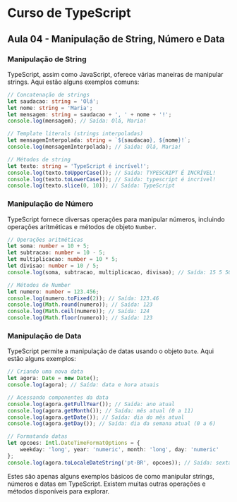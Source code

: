 
# Curso de TypeScript

## Aula 04 - Manipulação de String, Número e Data

### Manipulação de String

TypeScript, assim como JavaScript, oferece várias maneiras de manipular strings. Aqui estão alguns exemplos comuns:

```typescript
// Concatenação de strings
let saudacao: string = 'Olá';
let nome: string = 'Maria';
let mensagem: string = saudacao + ', ' + nome + '!';
console.log(mensagem); // Saída: Olá, Maria!

// Template literals (strings interpoladas)
let mensagemInterpolada: string = `${saudacao}, ${nome}!`;
console.log(mensagemInterpolada); // Saída: Olá, Maria!

// Métodos de string
let texto: string = 'TypeScript é incrível!';
console.log(texto.toUpperCase()); // Saída: TYPESCRIPT É INCRÍVEL!
console.log(texto.toLowerCase()); // Saída: typescript é incrível!
console.log(texto.slice(0, 10)); // Saída: TypeScript
```

### Manipulação de Número

TypeScript fornece diversas operações para manipular números, incluindo operações aritméticas e métodos de objeto `Number`.

```typescript
// Operações aritméticas
let soma: number = 10 + 5;
let subtracao: number = 10 - 5;
let multiplicacao: number = 10 * 5;
let divisao: number = 10 / 5;
console.log(soma, subtracao, multiplicacao, divisao); // Saída: 15 5 50 2

// Métodos de Number
let numero: number = 123.456;
console.log(numero.toFixed(2)); // Saída: 123.46
console.log(Math.round(numero)); // Saída: 123
console.log(Math.ceil(numero)); // Saída: 124
console.log(Math.floor(numero)); // Saída: 123
```

### Manipulação de Data

TypeScript permite a manipulação de datas usando o objeto `Date`. Aqui estão alguns exemplos:

```typescript
// Criando uma nova data
let agora: Date = new Date();
console.log(agora); // Saída: data e hora atuais

// Acessando componentes da data
console.log(agora.getFullYear()); // Saída: ano atual
console.log(agora.getMonth()); // Saída: mês atual (0 a 11)
console.log(agora.getDate()); // Saída: dia do mês atual
console.log(agora.getDay()); // Saída: dia da semana atual (0 a 6)

// Formatando datas
let opcoes: Intl.DateTimeFormatOptions = {
    weekday: 'long', year: 'numeric', month: 'long', day: 'numeric'
};
console.log(agora.toLocaleDateString('pt-BR', opcoes)); // Saída: sexta-feira, 17 de março de 2023
```

Estes são apenas alguns exemplos básicos de como manipular strings, números e datas em TypeScript. Existem muitas outras operações e métodos disponíveis para explorar.
